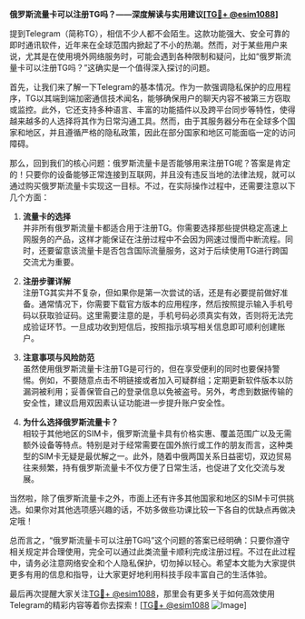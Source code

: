 **俄罗斯流量卡可以注册TG吗？——深度解读与实用建议[[TG💪+ @esim1088](https://t.me/s/esim1088)]**

提到Telegram（简称TG），相信不少人都不会陌生。这款功能强大、安全可靠的即时通讯软件，近年来在全球范围内掀起了不小的热潮。然而，对于某些用户来说，尤其是在使用境外网络服务时，可能会遇到各种限制和疑问，比如“俄罗斯流量卡可以注册TG吗？”这确实是一个值得深入探讨的问题。

首先，让我们来了解一下Telegram的基本情况。作为一款强调隐私保护的应用程序，TG以其端到端加密通信技术闻名，能够确保用户的聊天内容不被第三方窃取或监控。此外，它还支持多种语言、丰富的功能插件以及跨平台同步等特性，使得越来越多的人选择将其作为日常沟通工具。然而，由于其服务器分布在全球多个国家和地区，并且遵循严格的隐私政策，因此在部分国家和地区可能面临一定的访问障碍。

那么，回到我们的核心问题：俄罗斯流量卡是否能够用来注册TG呢？答案是肯定的！只要你的设备能够正常连接到互联网，并且没有违反当地的法律法规，就可以通过购买俄罗斯流量卡实现这一目标。不过，在实际操作过程中，还需要注意以下几个方面：

1. **流量卡的选择**  
   并非所有俄罗斯流量卡都适合用于注册TG。你需要选择那些提供稳定高速上网服务的产品，这样才能保证在注册过程中不会因为网速过慢而中断流程。同时，还要留意该流量卡是否包含国际流量服务，这对于后续使用TG进行跨国交流尤为重要。

2. **注册步骤详解**  
   注册TG其实并不复杂，但如果你是第一次尝试的话，还是有必要提前做好准备。通常情况下，你需要下载官方版本的应用程序，然后按照提示输入手机号码以获取验证码。这里需要注意的是，手机号码必须真实有效，否则将无法完成验证环节。一旦成功收到短信后，按照指示填写相关信息即可顺利创建账户。

3. **注意事项与风险防范**  
   虽然使用俄罗斯流量卡注册TG是可行的，但在享受便利的同时也要保持警惕。例如，不要随意点击不明链接或者加入可疑群组；定期更新软件版本以防漏洞被利用；妥善保管自己的登录信息以免被盗号。另外，考虑到数据传输的安全性，建议启用双因素认证功能进一步提升账户安全性。

4. **为什么选择俄罗斯流量卡？**  
   相较于其他地区的SIM卡，俄罗斯流量卡具有价格实惠、覆盖范围广以及无需额外设备等特点。特别是对于经常需要在国外旅行或工作的朋友而言，这种类型的SIM卡无疑是最优解之一。此外，随着中俄两国关系日益密切，双边贸易往来频繁，持有俄罗斯流量卡不仅方便了日常生活，也促进了文化交流与发展。

当然啦，除了俄罗斯流量卡之外，市面上还有许多其他国家和地区的SIM卡可供挑选。如果你对其他选项感兴趣的话，不妨多做些功课比较一下各自的优缺点再做决定哦！

总而言之，“俄罗斯流量卡可以注册TG吗”这个问题的答案已经明确：只要你遵守相关规定并合理使用，完全可以通过此类流量卡顺利完成注册过程。不过在此过程中，请务必注意网络安全和个人隐私保护，切勿掉以轻心。希望本文能为大家提供更多有用的信息和指导，让大家更好地利用科技手段丰富自己的生活体验。

最后再次提醒大家关注[TG💪+ @esim1088](https://t.me/s/esim1088)，那里会有更多关于如何高效使用Telegram的精彩内容等着你去探索！[[TG💪+ @esim1088](https://t.me/s/esim1088) ![Image](https://i.postimg.cc/4NQfJmqS/Snipaste-2025-05-13-00-14-12.png)]